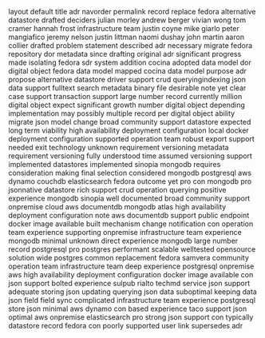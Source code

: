 layout default title adr navorder permalink record replace fedora alternative datastore drafted deciders julian morley andrew berger vivian wong tom cramer hannah frost infrastructure team justin coyne mike giarlo peter mangiafico jeremy nelson justin littman naomi dushay john martin aaron collier drafted problem statement described adr necessary migrate fedora repository dor metadata since drafting original adr significant progress made isolating fedora sdr system addition cocina adopted data model dor digital object fedora data model mapped cocina data model purpose adr propose alternative datastore driver support crud queryingindexing json data support fulltext search metadata binary file desirable note yet clear case support transaction support large number record currently million digital object expect significant growth number digital object depending implementation may possibly multiple record per digital object ability migrate json model change broad community support datastore expected long term viability high availability deployment configuration local docker deployment configuration supported operation team robust export support needed exit technology unknown requirement versioning metadata requirement versioning fully understood time assumed versioning support implemented datastores implemented sinopia mongodb requires consideration making final selection considered mongodb postgresql aws dynamo couchdb elasticsearch fedora outcome yet pro con mongodb pro jsonnative datastore rich support crud operation querying positive experience mongodb sinopia well documented broad community support onpremise cloud aws documentdb mongodb atlas high availability deployment configuration note aws documentdb support public endpoint docker image available built mechanism change notification con operation team experience supporting onpremise infrastructure team experience mongodb minimal unknown direct experience mongodb large number record postgresql pro postgres performant scalable welltested opensource solution wide postgres common replacement fedora samvera community operation team infrastructure team deep experience postgresql onpremise aws high availability deployment configuration docker image available con json support bolted experience sulpub rialto techmd service json support adequate storing json updating querying json data suboptimal keeping data json field field sync complicated infrastructure team experience postgresql store json minimal aws dynamo con based experience taco support json optimal aws onpremise elasticsearch pro strong json support con typically datastore record fedora con poorly supported user link supersedes adr
